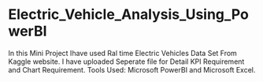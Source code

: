 # Electric_Vehicle_Analysis_Using_PowerBI

In this Mini Project Ihave used Ral time Electric Vehicles Data Set From Kaggle website. I have uploaded Seperate file for Detail KPI Requirement and Chart Requirement. Tools Used: Microsoft PowerBI and Microsoft Excel.

